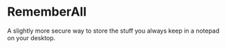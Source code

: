 # RememberAll
A slightly more secure way to store the stuff you always keep in a notepad on your desktop.
